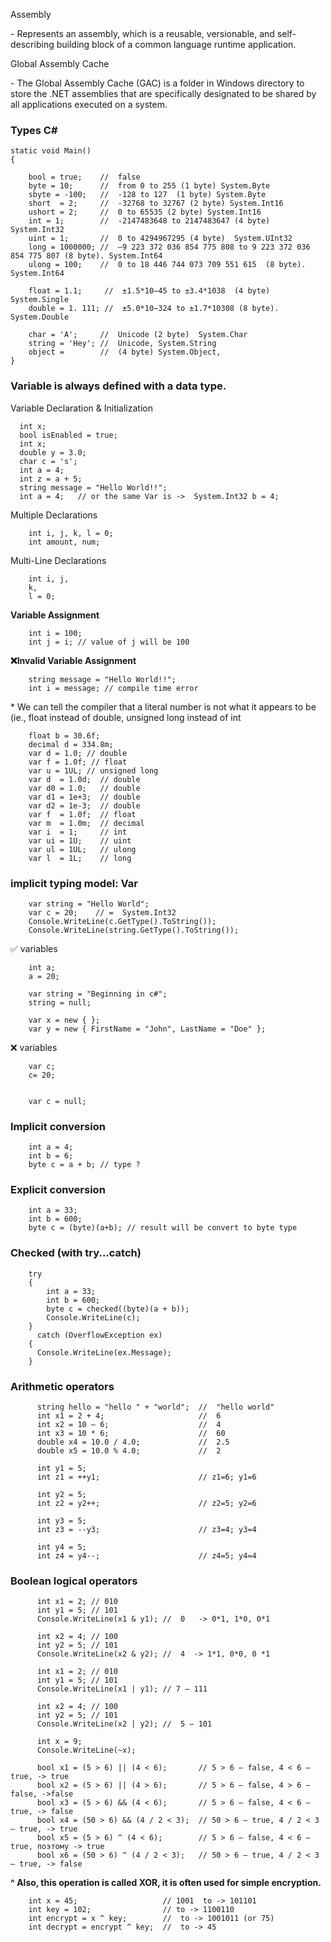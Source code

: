 
<p>Assembly<p> - Represents an assembly, which is a reusable, versionable, and self-describing building block of a common language runtime application.
<p>Global Assembly Cache<p> - The Global Assembly Cache (GAC) is a folder in Windows directory to store the .NET assemblies that are specifically designated to be shared by all applications executed on a system.


<h3>Types C# </h3>


    static void Main() 
    { 

        bool = true;    //  false 
        byte = 10;      //  from 0 to 255 (1 byte) System.Byte
        sbyte = -100;   //  -128 to 127  (1 byte) System.Byte 
        short  = 2;     //  -32768 to 32767 (2 byte) System.Int16 
        ushort = 2;     //  0 to 65535 (2 byte) System.Int16
        int = 1;        //  -2147483648 to 2147483647 (4 byte) System.Int32
        uint = 1;       //  0 to 4294967295 (4 byte)  System.UInt32
        long = 1000000; //  –9 223 372 036 854 775 808 to 9 223 372 036 854 775 807 (8 byte). System.Int64
        ulong = 100;    //  0 to 18 446 744 073 709 551 615  (8 byte). System.Int64

        float = 1.1;     //  ±1.5*10−45 to ±3.4*1038  (4 byte)  System.Single
        double = 1. 111; //  ±5.0*10−324 to ±1.7*10308 (8 byte). System.Double

        char = 'A';     //  Unicode (2 byte)  System.Char
        string = 'Hey'; //  Unicode, System.String
        object =        //  (4 byte) System.Object,
    }



<h3>  Variable is always defined with a data type.</h3>
<p> Variable Declaration & Initialization <p>

      int x;  
      bool isEnabled = true;
      int x;
      double y = 3.0;
      char c = 's';
      int a = 4;
      int z = a + 5; 
      string message = "Hello World!!";
      int a = 4;   // or the same Var is ->  System.Int32 b = 4;

<p>Multiple Declarations </p>

        int i, j, k, l = 0;
        int amount, num;

<p> Multi-Line Declarations </p>

        int i, j, 
        k, 
        l = 0;

<b> Variable Assignment</b>

        int i = 100;
        int j = i; // value of j will be 100

<b>❌Invalid Variable Assignment</b>

        string message = "Hello World!!";
        int i = message; // compile time error


<p> * We can tell the compiler that a literal number is not what it appears to be (ie., float instead of double, unsigned long instead of int  <p>


        float b = 30.6f;
        decimal d = 334.8m;
        var d = 1.0; // double
        var f = 1.0f; // float
        var u = 1UL; // unsigned long
        var d  = 1.0d;  // double
        var d0 = 1.0;   // double
        var d1 = 1e+3;  // double
        var d2 = 1e-3;  // double
        var f  = 1.0f;  // float
        var m  = 1.0m;  // decimal
        var i  = 1;     // int
        var ui = 1U;    // uint
        var ul = 1UL;   // ulong
        var l  = 1L;    // long


<h3>implicit typing model:  Var </h3>

        var string = "Hello World";
        var c = 20;    // =  System.Int32 
        Console.WriteLine(c.GetType().ToString());
        Console.WriteLine(string.GetType().ToString());


<p>✅ variables </p>

        int a;
        a = 20;

        var string = "Beginning in c#";
        string = null;

        var x = new { };
        var y = new { FirstName = "John", LastName = "Doe" };


<p>❌ variables </p>

        var c;
        c= 20;


        var c = null;


<h3> Implicit conversion </h3>

        int a = 4;
        int b = 6;
        byte c = a + b; // type ?  
       

<h3> Explicit conversion </h3>
        
        int a = 33;
        int b = 600;
        byte c = (byte)(a+b); // result will be convert to byte type 


<h3> Checked (with try...catch) </h3>
      

        try
        {
            int a = 33;
            int b = 600;
            byte c = checked((byte)(a + b));
            Console.WriteLine(c);
        }
          catch (OverflowException ex)
        {
          Console.WriteLine(ex.Message);
        }



<h3>  </h3>


<h3> Arithmetic operators </h3>

         
          string hello = "hello " + "world";  //  "hello world"
          int x1 = 2 + 4;                     //  6
          int x2 = 10 – 6;                    //  4
          int x3 = 10 * 6;                    //  60
          double x4 = 10.0 / 4.0;             //  2.5
          double x5 = 10.0 % 4.0;             //  2
          
          int y1 = 5;
          int z1 = ++y1;                      // z1=6; y1=6
          
          int y2 = 5;
          int z2 = y2++;                      // z2=5; y2=6
          
          int y3 = 5;
          int z3 = --y3;                      // z3=4; y3=4
         
          int y4 = 5;
          int z4 = y4--;                      // z4=5; y4=4


<h3>Boolean logical operators</h3>
         
         
          int x1 = 2; // 010
          int y1 = 5; // 101
          Console.WriteLine(x1 & y1); //  0   -> 0*1, 1*0, 0*1

          int x2 = 4; // 100
          int y2 = 5; // 101
          Console.WriteLine(x2 & y2); //  4  -> 1*1, 0*0, 0 *1

          int x1 = 2; // 010
          int y1 = 5; // 101
          Console.WriteLine(x1 | y1); // 7 – 111

          int x2 = 4; // 100
          int y2 = 5; // 101
          Console.WriteLine(x2 | y2); //  5 – 101

          int x = 9; 
          Console.WriteLine(~x);

          bool x1 = (5 > 6) || (4 < 6);       // 5 > 6 – false, 4 < 6 – true, -> true
          bool x2 = (5 > 6) || (4 > 6);       // 5 > 6 – false, 4 > 6 – false, ->false
          bool x3 = (5 > 6) && (4 < 6);       // 5 > 6 – false, 4 < 6 – true, -> false
          bool x4 = (50 > 6) && (4 / 2 < 3);  // 50 > 6 – true, 4 / 2 < 3 – true, -> true
          bool x5 = (5 > 6) ^ (4 < 6);        // 5 > 6 – false, 4 < 6 – true, поэтому -> true
          bool x6 = (50 > 6) ^ (4 / 2 < 3);   // 50 > 6 – true, 4 / 2 < 3 – true, -> false



<b> ^ Also, this operation is called XOR, it is often used for simple encryption. </b>

       
        int x = 45;                   // 1001  to -> 101101
        int key = 102;                // to -> 1100110
        int encrypt = x ^ key;        //  to -> 1001011 (or 75)
        int decrypt = encrypt ^ key;  //  to -> 45














